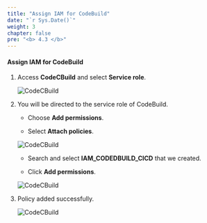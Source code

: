 ```yaml
---
title: "Assign IAM for CodeBuild"
date: "`r Sys.Date()`"
weight: 3
chapter: false
pre: "<b> 4.3 </b>"
---
```


#### Assign IAM for CodeBuild

1. Access **CodeCBuild** and select **Service role**.

    ![CodeCBuild](/images/3-CodeBuild/11.png)

2. You will be directed to the service role of CodeBuild.

   - Choose **Add permissions**.

   - Select **Attach policies**.

    ![CodeCBuild](/images/3-CodeBuild/12.png)

    - Search and select **IAM_CODEDBUILD_CICD** that we created.

    - Click **Add permissions**.

    ![CodeCBuild](/images/3-CodeBuild/13.png)

3. Policy added successfully.

    ![CodeCBuild](/images/3-CodeBuild/14.png)
